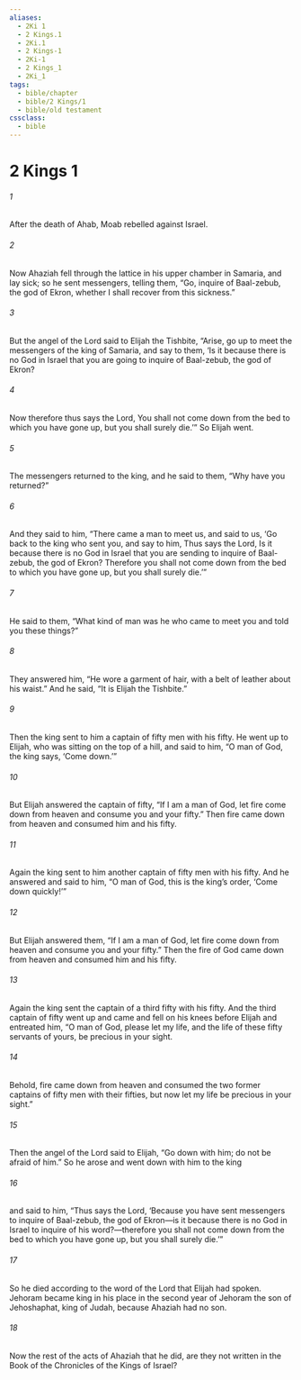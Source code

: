 ```yaml
---
aliases:
  - 2Ki 1
  - 2 Kings.1
  - 2Ki.1
  - 2 Kings-1
  - 2Ki-1
  - 2 Kings_1
  - 2Ki_1
tags:
  - bible/chapter
  - bible/2 Kings/1
  - bible/old testament
cssclass:
  - bible
---
```


# 2 Kings 1

###### 1
After the death of Ahab, Moab rebelled against Israel.
###### 2
Now Ahaziah fell through the lattice in his upper chamber in Samaria, and lay sick; so he sent messengers, telling them, “Go, inquire of Baal-zebub, the god of Ekron, whether I shall recover from this sickness.”
###### 3
But the angel of the Lord said to Elijah the Tishbite, “Arise, go up to meet the messengers of the king of Samaria, and say to them, ‘Is it because there is no God in Israel that you are going to inquire of Baal-zebub, the god of Ekron?
###### 4
Now therefore thus says the Lord, You shall not come down from the bed to which you have gone up, but you shall surely die.’” So Elijah went.
###### 5
The messengers returned to the king, and he said to them, “Why have you returned?”
###### 6
And they said to him, “There came a man to meet us, and said to us, ‘Go back to the king who sent you, and say to him, Thus says the Lord, Is it because there is no God in Israel that you are sending to inquire of Baal-zebub, the god of Ekron? Therefore you shall not come down from the bed to which you have gone up, but you shall surely die.’”
###### 7
He said to them, “What kind of man was he who came to meet you and told you these things?”
###### 8
They answered him, “He wore a garment of hair, with a belt of leather about his waist.” And he said, “It is Elijah the Tishbite.”
###### 9
Then the king sent to him a captain of fifty men with his fifty. He went up to Elijah, who was sitting on the top of a hill, and said to him, “O man of God, the king says, ‘Come down.’”
###### 10
But Elijah answered the captain of fifty, “If I am a man of God, let fire come down from heaven and consume you and your fifty.” Then fire came down from heaven and consumed him and his fifty.
###### 11
Again the king sent to him another captain of fifty men with his fifty. And he answered and said to him, “O man of God, this is the king’s order, ‘Come down quickly!’”
###### 12
But Elijah answered them, “If I am a man of God, let fire come down from heaven and consume you and your fifty.” Then the fire of God came down from heaven and consumed him and his fifty.
###### 13
Again the king sent the captain of a third fifty with his fifty. And the third captain of fifty went up and came and fell on his knees before Elijah and entreated him, “O man of God, please let my life, and the life of these fifty servants of yours, be precious in your sight.
###### 14
Behold, fire came down from heaven and consumed the two former captains of fifty men with their fifties, but now let my life be precious in your sight.”
###### 15
Then the angel of the Lord said to Elijah, “Go down with him; do not be afraid of him.” So he arose and went down with him to the king
###### 16
and said to him, “Thus says the Lord, ‘Because you have sent messengers to inquire of Baal-zebub, the god of Ekron—is it because there is no God in Israel to inquire of his word?—therefore you shall not come down from the bed to which you have gone up, but you shall surely die.’”
###### 17
So he died according to the word of the Lord that Elijah had spoken. Jehoram became king in his place in the second year of Jehoram the son of Jehoshaphat, king of Judah, because Ahaziah had no son.
###### 18
Now the rest of the acts of Ahaziah that he did, are they not written in the Book of the Chronicles of the Kings of Israel?


